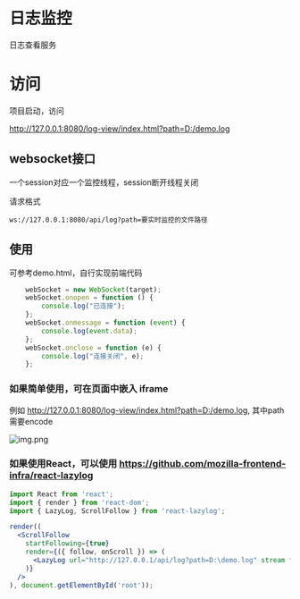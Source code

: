 # 日志监控

日志查看服务





# 访问

项目启动，访问

http://127.0.0.1:8080/log-view/index.html?path=D:/demo.log


## websocket接口

一个session对应一个监控线程，session断开线程关闭

请求格式

```
ws://127.0.0.1:8080/api/log?path=要实时监控的文件路径
```


## 使用
可参考demo.html，自行实现前端代码
```js
    webSocket = new WebSocket(target);
    webSocket.onopen = function () {
        console.log("已连接");
    };
    webSocket.onmessage = function (event) {
        console.log(event.data);
    };
    webSocket.onclose = function (e) {
        console.log("连接关闭", e);
    };

```

### 如果简单使用，可在页面中嵌入 iframe

例如 http://127.0.0.1:8080/log-view/index.html?path=D:/demo.log, 其中path需要encode


![img.png](doc/img.png)


### 如果使用React，可以使用 https://github.com/mozilla-frontend-infra/react-lazylog

```jsx
import React from 'react';
import { render } from 'react-dom';
import { LazyLog, ScrollFollow } from 'react-lazylog';

render((
  <ScrollFollow
    startFollowing={true}
    render={({ follow, onScroll }) => (
      <LazyLog url="http://127.0.0.1/api/log?path=D:\demo.log" stream follow={follow} onScroll={onScroll} />
    )}
  />
), document.getElementById('root'));

```


